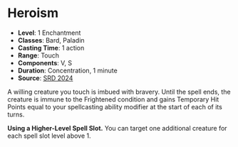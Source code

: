 # Heroism

- **Level**: 1 Enchantment
- **Classes**: Bard, Paladin
- **Casting Time**: 1 action
- **Range**: Touch
- **Components**: V, S
- **Duration**: Concentration, 1 minute
- **Source**: [SRD 2024](../../../srds/SRD_2024.pdf)

A willing creature you touch is imbued with bravery. Until the spell ends, the creature is immune to the Frightened condition and gains Temporary Hit Points equal to your spellcasting ability modifier at the start of each of its turns.

**Using a Higher-Level Spell Slot.** You can target one additional creature for each spell slot level above 1.
